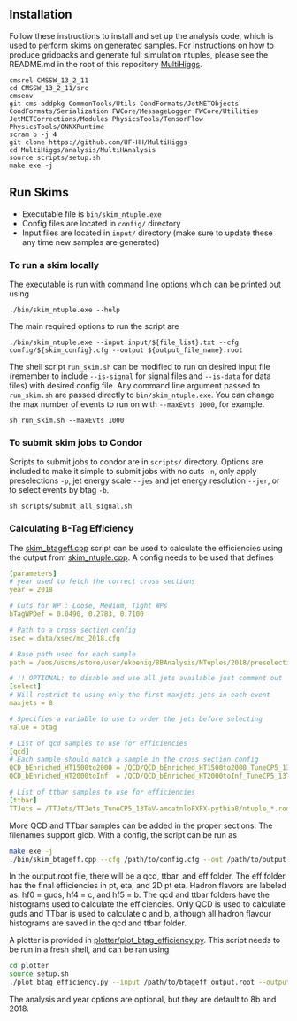 ## Installation

Follow these instructions to install and set up the analysis code, which is used to perform skims on generated samples. For instructions on how to produce gridpacks and generate full simulation ntuples, please see the README.md in the root of this repository [MultiHiggs](https://github.com/UF-HH/MultiHiggs/tree/master).


```
cmsrel CMSSW_13_2_11
cd CMSSW_13_2_11/src
cmsenv
git cms-addpkg CommonTools/Utils CondFormats/JetMETObjects CondFormats/Serialization FWCore/MessageLogger FWCore/Utilities JetMETCorrections/Modules PhysicsTools/TensorFlow PhysicsTools/ONNXRuntime
scram b -j 4
git clone https://github.com/UF-HH/MultiHiggs
cd MultiHiggs/analysis/MultiHAnalysis
source scripts/setup.sh
make exe -j
```

## Run Skims

- Executable file is `bin/skim_ntuple.exe`
- Config files are located in `config/` directory
- Input files are located in `input/` directory (make sure to update these any time new samples are generated)

### To run a skim locally
The executable is run with command line options which can be printed out using 
```
./bin/skim_ntuple.exe --help
```

The main required options to run the script are
```
./bin/skim_ntuple.exe --input input/${file_list}.txt --cfg  config/${skim_config}.cfg --output ${output_file_name}.root
```

The shell script `run_skim.sh` can be modified to run on desired input file (remember to include `--is-signal` for signal files and `--is-data` for data files) with desired config file. Any command line argument passed to `run_skim.sh` are passed directly to `bin/skim_ntuple.exe`. You can change the max number of events to run on with `--maxEvts 1000`, for example. 
```
sh run_skim.sh --maxEvts 1000
```

### To submit skim jobs to Condor

Scripts to submit jobs to condor are in `scripts/` directory. Options are included to make it simple to submit jobs with no cuts `-n`, only apply preselections `-p`, jet energy scale `--jes` and jet energy resolution `--jer`, or to select events by btag `-b`.

```
sh scripts/submit_all_signal.sh
```

### Calculating B-Tag Efficiency

The [skim_btageff.cpp](test/skim_btageff.cpp) script can be used to calculate the efficiencies using the output from [skim_ntuple.cpp](test/skim_ntuple.cpp). A config needs to be used that defines 

```yaml
[parameters]
# year used to fetch the correct cross sections
year = 2018

# Cuts for WP : Loose, Medium, Tight WPs
bTagWPDef = 0.0490, 0.2783, 0.7100  

# Path to a cross section config
xsec = data/xsec/mc_2018.cfg

# Base path used for each sample 
path = /eos/uscms/store/user/ekoenig/8BAnalysis/NTuples/2018/preselection/t8btag_minmass/Run2_UL/RunIISummer20UL18NanoAODv9/

# !! OPTIONAL: to disable and use all jets available just comment out
[select]
# Will restrict to using only the first maxjets jets in each event
maxjets = 8

# Specifies a variable to use to order the jets before selecting 
value = btag

# List of qcd samples to use for efficiencies
[qcd]
# Each sample should match a sample in the cross section config
QCD_bEnriched_HT1500to2000 = /QCD/QCD_bEnriched_HT1500to2000_TuneCP5_13TeV-madgraph-pythia8/ntuple.root
QCD_bEnriched_HT2000toInf  = /QCD/QCD_bEnriched_HT2000toInf_TuneCP5_13TeV-madgraph-pythia8/ntuple.root

# List of ttbar samples to use for efficiencies
[ttbar]
TTJets = /TTJets/TTJets_TuneCP5_13TeV-amcatnloFXFX-pythia8/ntuple_*.root
```

More QCD and TTbar samples can be added in the proper sections. The filenames support glob. With a config, the script can be run as

```bash
make exe -j
./bin/skim_btageff.cpp --cfg /path/to/config.cfg --out /path/to/output.root
```

In the output.root file, there will be a qcd, ttbar, and eff folder. The eff folder has the final efficiencies in pt, eta, and 2D pt eta. Hadron flavors are labeled as: hf0 = guds, hf4 = c, and hf5 = b. The qcd and ttbar folders have the histograms used to calculate the efficiencies. Only QCD is used to calculate guds and TTbar is used to calculate c and b, although all hadron flavour histograms are saved in the qcd and ttbar folder.

A plotter is provided in [plotter/plot_btag_efficiency.py](plotter/plot_btag_efficiency.py). This script needs to be run in a fresh shell, and can be ran using

```bash
cd plotter 
source setup.sh
./plot_btag_efficiency.py --input /path/to/btageff_output.root --output /path/to/save/plots/to/ --analysis NMSSM_XYY_YToHH_8b --year 2018
```

The analysis and year options are optional, but they are default to 8b and 2018. 
